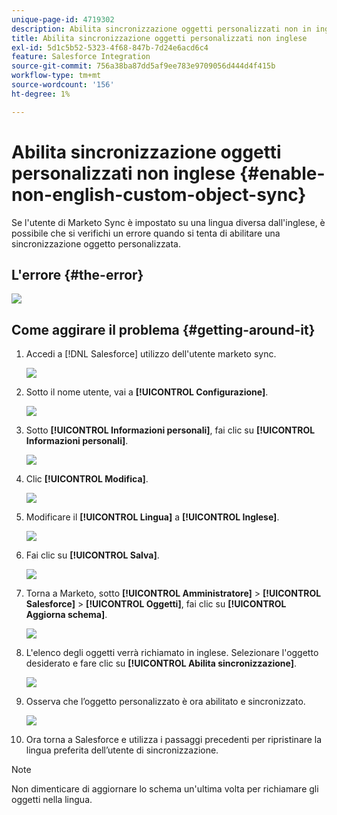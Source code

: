 ```yaml
---
unique-page-id: 4719302
description: Abilita sincronizzazione oggetti personalizzati non in inglese - Documentazione di Marketo - Documentazione del prodotto
title: Abilita sincronizzazione oggetti personalizzati non inglese
exl-id: 5d1c5b52-5323-4f68-847b-7d24e6acd6c4
feature: Salesforce Integration
source-git-commit: 756a38ba87dd5af9ee783e9709056d444d4f415b
workflow-type: tm+mt
source-wordcount: '156'
ht-degree: 1%

---
```


# Abilita sincronizzazione oggetti personalizzati non inglese {#enable-non-english-custom-object-sync}

Se l&#39;utente di Marketo Sync è impostato su una lingua diversa dall&#39;inglese, è possibile che si verifichi un errore quando si tenta di abilitare una sincronizzazione oggetto personalizzata.

## L&#39;errore {#the-error}

![](assets/image2014-12-10-13-3a17-3a51.png)

## Come aggirare il problema {#getting-around-it}

1. Accedi a [!DNL Salesforce] utilizzo dell&#39;utente marketo sync.

   ![](assets/image2014-12-10-13-3a18-3a1.png)

1. Sotto il nome utente, vai a **[!UICONTROL Configurazione]**.

   ![](assets/image2014-12-10-13-3a18-3a11.png)

1. Sotto **[!UICONTROL Informazioni personali]**, fai clic su **[!UICONTROL Informazioni personali]**.

   ![](assets/image2014-12-10-13-3a18-3a22.png)

1. Clic **[!UICONTROL Modifica]**.

   ![](assets/image2014-12-10-13-3a18-3a32.png)

1. Modificare il **[!UICONTROL Lingua]** a **[!UICONTROL Inglese]**.

   ![](assets/image2014-12-10-13-3a18-3a45.png)

1. Fai clic su **[!UICONTROL Salva]**.

   ![](assets/image2014-12-10-13-3a18-3a55.png)

1. Torna a Marketo, sotto **[!UICONTROL Amministratore]** > **[!UICONTROL Salesforce]** > **[!UICONTROL Oggetti]**, fai clic su **[!UICONTROL Aggiorna schema]**.

   ![](assets/image2014-12-10-13-3a19-3a6.png)

1. L&#39;elenco degli oggetti verrà richiamato in inglese. Selezionare l&#39;oggetto desiderato e fare clic su **[!UICONTROL Abilita sincronizzazione]**.

   ![](assets/image2014-12-10-13-3a19-3a16.png)

1. Osserva che l’oggetto personalizzato è ora abilitato e sincronizzato.

   ![](assets/image2014-12-10-13-3a19-3a26.png)

1. Ora torna a Salesforce e utilizza i passaggi precedenti per ripristinare la lingua preferita dell’utente di sincronizzazione.

>[!NOTE]
>
>Non dimenticare di aggiornare lo schema un&#39;ultima volta per richiamare gli oggetti nella lingua.
